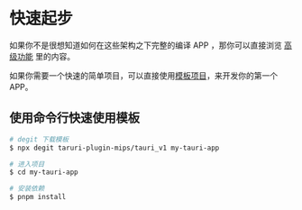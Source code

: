 # 快速起步

如果你不是很想知道如何在这些架构之下完整的编译 APP ，那你可以直接浏览 [高级功能](../os/advanced) 里的内容。

如果你需要一个快速的简单项目，可以直接使用[模板项目](https://github.com/taruri-plugin-mips/tauri_v1)，来开发你的第一个 APP。

## 使用命令行快速使用模板

```bash
# degit 下载模板
$ npx degit taruri-plugin-mips/tauri_v1 my-tauri-app

# 进入项目
$ cd my-tauri-app

# 安装依赖
$ pnpm install
```
